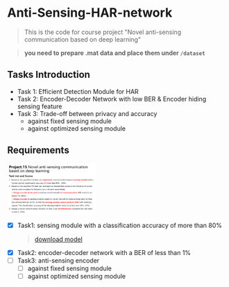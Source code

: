 # Anti-Sensing-HAR-network
> This is the code for course project "Novel anti-sensing communication based on deep learning"

> **you need to prepare .mat data and place them under ```/dataset```**
  
## Tasks Introduction
- Task 1: Efficient Detection Module for HAR
- Task 2: Encoder-Decoder Network with low BER & Encoder hiding sensing feature
- Task 3: Trade-off between privacy and accuracy
  - against fixed sensing module
  - against optimized sensing module

## Requirements
<img src="resources/requirement.png" style="zoom:20%;"  alt="requirement"/>

- [x] Task1: sensing module with a classification accuracy of more than 80%
  > [download model](about:blank)
- [x] Task2: encoder-decoder network with a BER of less than 1%
- [ ] Task3: anti-sensing encoder 
  - [ ] against fixed sensing module
  - [ ] against optimized sensing module
